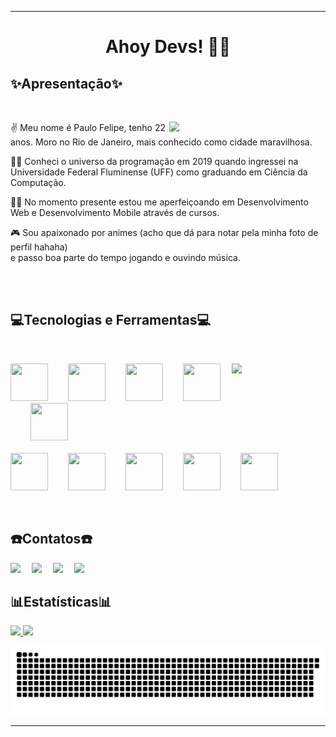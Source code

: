 ___________________________________________________________________________________________________________________________________________________________
<h1 align="center"> Ahoy Devs! 🏴‍☠️</h1>

<h2><strong>✨Apresentação✨</strong></h2>

</br>

<div>
 <img  align="right" src="https://tenor.com/view/luffy-smile-luffy-giggle-one-piece-luffy-gif-21582589.gif" width="250px"/>
 
 ✌ Meu nome é Paulo Felipe, tenho 22 anos. Moro no Rio de Janeiro, mais conhecido como cidade maravilhosa.

 👨‍🎓 Conheci o universo da programação em 2019 quando ingressei na Universidade Federal Fluminense (UFF) como graduando em Ciência da Computação.

 👨‍💻 No momento presente estou me aperfeiçoando em Desenvolvimento Web e Desenvolvimento Mobile através de cursos.

🎮 Sou apaixonado por animes (acho que dá para notar pela minha foto de perfil hahaha)</br> e passo boa parte do tempo jogando e ouvindo música.
</div>

</br></br>

<h2><strong>💻Tecnologias e Ferramentas💻</strong></h2>

</br>

<p>
 <img  align="right" src="https://tenor.com/view/programming-gif-24316523.gif" width="150px"/>
 <img src="https://cdn.jsdelivr.net/gh/devicons/devicon/icons/python/python-original.svg" width="60" height="60"/>&emsp;&emsp;
 <img src="https://cdn.jsdelivr.net/gh/devicons/devicon/icons/mysql/mysql-original.svg" width="60" height="60"/>&emsp;&emsp;
 <img src="https://cdn.jsdelivr.net/gh/devicons/devicon/icons/flutter/flutter-original.svg" width="60" height="60"/>&emsp;&emsp;
 <img src="https://cdn.jsdelivr.net/gh/devicons/devicon/icons/dart/dart-original.svg" width="60" height="60"/>&emsp;&emsp;
 <img src="https://cdn.jsdelivr.net/gh/devicons/devicon/icons/css3/css3-original.svg" width="60" height="60"/> </br></br>
 <img src="https://cdn.jsdelivr.net/gh/devicons/devicon/icons/html5/html5-original.svg" width="60" height="60"/>&emsp;&emsp;
 <img src="https://cdn.jsdelivr.net/gh/devicons/devicon/icons/javascript/javascript-plain.svg" width="60" height="60"/>&emsp;&emsp;
 <img src="https://cdn.jsdelivr.net/gh/devicons/devicon/icons/nodejs/nodejs-original.svg" width="60" height="60"/>&emsp;&emsp;
 <img src="https://cdn.jsdelivr.net/gh/devicons/devicon/icons/react/react-original.svg" width="60" height="60"/>&emsp;&emsp;
 <img src="https://cdn.jsdelivr.net/gh/devicons/devicon/icons/typescript/typescript-original.svg" width="60" height="60"/>
</p>

</br>

<h2><strong>☎️Contatos☎️</strong></h2>

<div>
<a href="https://www.youtube.com/channel/UCYbGSBZVPyxnM9Vfb6WbHDQ" target="_blank"><img src="https://img.shields.io/badge/YouTube-FF0000?style=for-the-badge&logo=youtube&logoColor=white" target="_blank"></a>&emsp;
<a href="https://instagram.com/pfelipe.js" target="_blank"><img src="https://img.shields.io/badge/-Instagram-%23E4405F?style=for-the-badge&logo=instagram&logoColor=white" target="_blank"></a>&emsp;
<a href = "mailto:paulo.felipe.pfsv@gmail.com"><img src="https://img.shields.io/badge/Gmail-D14836?style=for-the-badge&logo=gmail&logoColor=white" target="_blank"></a>&emsp;
<a href="https://www.linkedin.com/in/paulo-felipe-santos-vieira-a4952b140/" target="_blank"><img src="https://img.shields.io/badge/-LinkedIn-%230077B5?style=for-the-badge&logo=linkedin&logoColor=white" target="_blank"></a>   
</div>

<h2><strong>📊Estatísticas📊</strong></h2>
<div>
<a href="https://github.com/Feliope">
 <img height="150em" src="https://github-readme-stats.vercel.app/api?username=Feliope&show_icons=true&theme=midnight-purple&include_all_commits=true&count_private=true"/>
 <img height="150em" src="https://github-readme-stats.vercel.app/api/top-langs/?username=Feliope&layout=compact&langs_count=7&theme=midnight-purple"/>
</div>

![snake gif](https://github.com/feliope/feliope/blob/output/github-contribution-grid-snake-dark.svg)

___________________________________________________________________________________________________________________________________________________________
